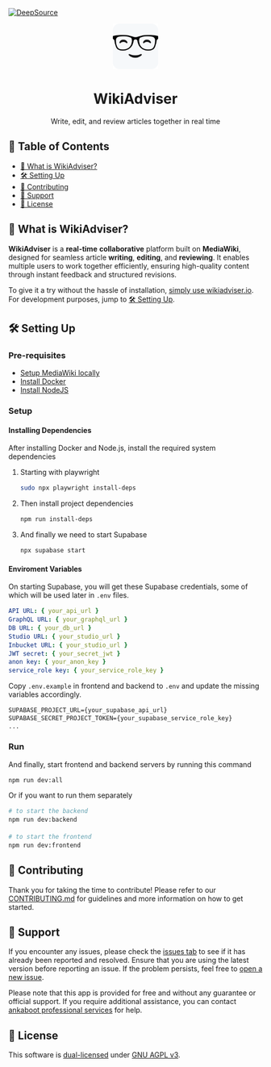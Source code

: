 [![DeepSource](https://app.deepsource.com/gh/ankaboot-source/wikiadviser.svg/?label=code+coverage&show_trend=true&token=ZTDAa-DQcTJvNvMiXJlquOHn)](https://app.deepsource.com/gh/ankaboot-source/wikiadviser/)

<div>
  <div align="center">
    <img width="90" height="90" src="https://github.com/ankaboot-source/wikiadviser/raw/main/docs/assets/icons/logo%20with%20background.svg" alt="WikiAdviser Logo">
  </div>
  <h1 align="center">WikiAdviser</h1>
  <div align="center">
    <p>
    Write, edit, and review articles together in real time
    </p>
  </div>
</div>

## 📑 Table of Contents
- [🤔 What is WikiAdviser?](#-what-is-wikiadviser)
- [🛠️ Setting Up](#️-setting-up)
- [🤝 Contributing](#-contributing)
- [🔧 Support](#-support)
- [📜 License](#-license)

## 🤔 What is WikiAdviser?

**WikiAdviser** is a **real-time** **collaborative** platform built on **MediaWiki**, designed for seamless article **writing**, **editing**, and **reviewing**. It enables multiple users to work together efficiently, ensuring high-quality content through instant feedback and structured revisions.

To give it a try without the hassle of installation, [simply use wikiadviser.io](https://app.wikiadviser.io/). For development purposes, jump to [🛠️ Setting Up](#️-setting-up).

## 🛠️ Setting Up

### Pre-requisites

- [Setup MediaWiki locally](/mediawiki-setup/MEDIAWIKI_SETUP.md)
- [Install Docker](https://docs.docker.com/engine/install)
- [Install NodeJS](https://nodejs.org)

### Setup

#### Installing Dependencies

After installing Docker and Node.js, install the required system dependencies

1. Starting with playwright

   ```sh
   sudo npx playwright install-deps
   ```

2. Then install project dependencies

   ```sh
   npm run install-deps
   ```

3. And finally we need to start Supabase

   ```sh
   npx supabase start
   ```

#### Enviroment Variables

On starting Supabase, you will get these Supabase credentials, some of which will be used later in `.env` files.

```yml
API URL: { your_api_url }
GraphQL URL: { your_graphql_url }
DB URL: { your_db_url }
Studio URL: { your_studio_url }
Inbucket URL: { your_studio_url }
JWT secret: { your_secret_jwt }
anon key: { your_anon_key }
service_role key: { your_service_role_key }
```

Copy `.env.example` in frontend and backend to `.env` and update the missing variables accordingly.

```env
SUPABASE_PROJECT_URL={your_supabase_api_url}
SUPABASE_SECRET_PROJECT_TOKEN={your_supabase_service_role_key}
...
```

### Run

And finally, start frontend and backend servers by running this command

```sh
npm run dev:all
```

Or if you want to run them separately

```sh
# to start the backend
npm run dev:backend

# to start the frontend
npm run dev:frontend
```

## 🤝 Contributing

Thank you for taking the time to contribute! Please refer to our [CONTRIBUTING.md](CONTRIBUTING.md) for guidelines and more information on how to get started.

## 🔧 Support

If you encounter any issues, please check the [issues tab](https://github.com/ankaboot-source/wikiadviser/issues) to see if it has already been reported and resolved. Ensure that you are using the latest version before reporting an issue. If the problem persists, feel free to [open a new issue](https://github.com/ankaboot-source/wikiadviser/issues/new).

Please note that this app is provided for free and without any guarantee or official support. If you require additional assistance, you can contact [ankaboot professional services](mailto:contact@ankaboot.fr) for help.

## 📜 License

This software is [dual-licensed](DUAL-LICENSE.md) under [GNU AGPL v3](LICENSE).
